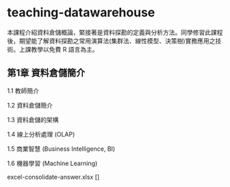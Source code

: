 # teaching-datawarehouse
本課程介紹資料倉儲概論，緊接著是資料探勘的定義與分析方法。同學修習此課程後，期望能了解資料探勘之常用演算法(集群法、線性模型、決策樹)實務應用之技術。上課教學以免費 R 語言為主。

## 第1章 資料倉儲簡介

1.1 教師簡介

1.2 資料倉儲簡介

1.3 資料倉儲的架構

1.4 線上分析處理 (OLAP)

1.5 商業智慧 (Business Intelligence,  BI)

1.6 機器學習 (Machine Learning)

excel-consolidate-answer.xlsx []
